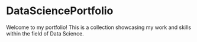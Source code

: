 # DataSciencePortfolio

Welcome to my portfolio! This is a collection showcasing my work and skills within the field of Data Science.


